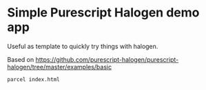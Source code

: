 # Simple Purescript Halogen demo app

Useful as template to quickly try things with halogen.

Based on https://github.com/purescript-halogen/purescript-halogen/tree/master/examples/basic

```bash
parcel index.html
```